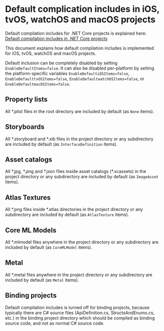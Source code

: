 # Default complication includes in iOS, tvOS, watchOS and macOS projects

Default compilation includes for .NET Core projects is explained here:
[Default compilation includes in .NET Core projects][1]

This document explains how default compilation includes is implemented for
iOS, tvOS, watchOS and macOS projects.

Default inclusion can be completely disabled by setting
`EnableDefaultItems=false`. It can also be disabled per-platform by setting
the platform-specific variables `EnableDefaultiOSItems=false`,
`EnableDefaulttvOSItems=false`, `EnableDefaultwatchOSItems=false`, or
`EnableDefaultmacOSItems=false`.

## Property lists

All \*.plist files in the root directory are included by default (as `None`
items).

## Storyboards

All \*.storyboard and \*.xib files in the project directory or any
subdirectory are included by default (as `InterfaceDefinition` items).

## Asset catalogs

All \*.jpg, \*.png and \*.json files inside asset catalogs (\*.xcassets) in
the project directory or any subdirectory are included by default (as
`ImageAsset` items).

## Atlas Textures

All \*.png files inside \*.atlas directories in the project directory or any
subdirectory are included by default (as `AtlasTexture` items).

## Core ML Models

All \*.mlmodel files anywhere in the project directory or any subdirectory are
included by default (as `CoreMLModel` items).

## Metal

All \*.metal files anywhere in the project directory or any subdirectory are
included by default (as `Metal` items).

## Binding projects

Default compilation includes is turned off for binding projects, because
typically there are C# source files (ApiDefinition.cs, StructsAndEnums.cs,
etc.) in the binding project directory which should be compiled as binding
source code, and not as normal C# source code.

[1]: https://docs.microsoft.com/en-us/dotnet/core/tools/csproj#default-compilation-includes-in-net-core-projects
